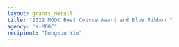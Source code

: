 ```yaml
---
layout: grants_detail
title: "2022 MOOC Best Course Award and Blue Ribbon "
agency: "K-MOOC"
recipient: "Dongsun Yim"
---
```

